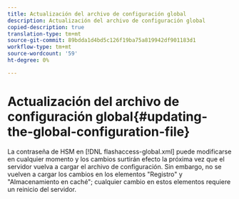 ```yaml
---
title: Actualización del archivo de configuración global
description: Actualización del archivo de configuración global
copied-description: true
translation-type: tm+mt
source-git-commit: 89bdda1d4bd5c126f19ba75a819942df901183d1
workflow-type: tm+mt
source-wordcount: '59'
ht-degree: 0%

---
```



# Actualización del archivo de configuración global{#updating-the-global-configuration-file}

La contraseña de HSM en [!DNL flashaccess-global.xml] puede modificarse en cualquier momento y los cambios surtirán efecto la próxima vez que el servidor vuelva a cargar el archivo de configuración. Sin embargo, no se vuelven a cargar los cambios en los elementos &quot;Registro&quot; y &quot;Almacenamiento en caché&quot;; cualquier cambio en estos elementos requiere un reinicio del servidor.
